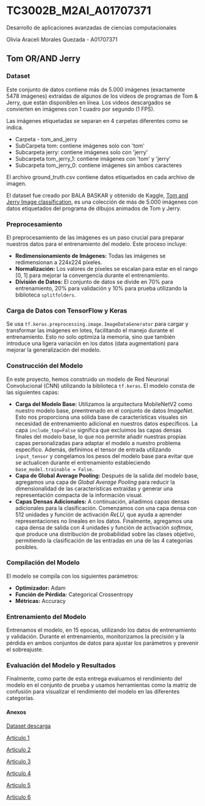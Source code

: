 # TC3002B_M2AI_A01707371

Desarrollo de aplicaciones avanzadas de ciencias computacionales

Olivia Araceli Morales Quezada - A01707371

## Tom OR/AND Jerry

### Dataset

Este conjunto de datos contiene más de 5.000 imágenes (exactamente 5478 imágenes) extraídas de algunos de los vídeos de programas de Tom & Jerry, que están disponibles en línea.
Los videos descargados se convierten en imágenes con 1 cuadro por segundo (1 FPS).

Las imágenes etiquetadas se separan en 4 carpetas diferentes como se indica.

* Carpeta - tom_and_jerry
* SubCarpeta tom: contiene imágenes solo con 'tom'
* Subcarpeta jerry: contiene imágenes solo con 'jerry'
* Subcarpeta tom_jerry_1: contiene imágenes con 'tom' y 'jerry'
* Subcarpeta tom_jerry_0: contiene imágenes sin ambos caracteres

El archivo ground_truth.csv contiene datos etiquetados en cada archivo de imagen.

El dataset fue creado por BALA BASKAR y obtenido de Kaggle, [Tom and Jerry Image classification](https://www.kaggle.com/datasets/balabaskar/tom-and-jerry-image-classification), es una colección de más de 5.000 imágenes con datos etiquetados del programa de dibujos animados de Tom y Jerry.

### Preprocesamiento

El preprocesamiento de las imágenes es un paso crucial para preparar nuestros datos para el entrenamiento del modelo. Este proceso incluye:

* **Redimensionamiento de Imágenes:** Todas las imágenes se redimensionan a 224x224 píxeles.
* **Normalización:** Los valores de píxeles se escalan para estar en el rango [0, 1] para mejorar la convergencia durante el entrenamiento.
* **División de Datos:** El conjunto de datos se divide en 70% para entrenamiento, 20% para validación y 10% para prueba utilizando la biblioteca `splitfolders`.

### Carga de Datos con TensorFlow y Keras

Se usa `tf.keras.preprocessing.image.ImageDataGenerator` para cargar y transformar las imágenes en lotes, facilitando el manejo durante el entrenamiento. Esto no solo optimiza la memoria, sino que también introduce una ligera variación en los datos (data augmentation) para mejorar la generalización del modelo.

### Construcción del Modelo

En este proyecto, hemos construido un modelo de Red Neuronal Convolucional (CNN) utilizando la biblioteca `tf.keras`. El modelo consta de las siguientes capas:

* **Carga del Modelo Base:** Utilizamos la arquitectura MobileNetV2 como nuestro modelo base, preentrenado en el conjunto de datos _ImageNet_. Esto nos proporciona una sólida base de características visuales sin necesidad de entrenamiento adicional en nuestros datos específicos. La capa `include_top=False` significa que excluimos las capas densas finales del modelo base, lo que nos permite añadir nuestras propias capas personalizadas para adaptar el modelo a nuestro problema específico. Además, definimos el tensor de entrada utilizando `input_tensor` y congelamos los pesos del modelo base para evitar que se actualicen durante el entrenamiento estableciendo `base_model.trainable = False`.
* **Capa de Global Average Pooling:** Después de la salida del modelo base, agregamos una capa de _Global Average Pooling_ para reducir la dimensionalidad de las características extraídas y generar una representación compacta de la información visual.
* **Capas Densas Adicionales:** A continuación, añadimos capas densas adicionales para la clasificación. Comenzamos con una capa densa con 512 unidades y función de activación _ReLU_, que ayuda a aprender representaciones no lineales en los datos. Finalmente, agregamos una capa densa de salida con 4 unidades y función de activación _softmax_, que produce una distribución de probabilidad sobre las clases objetivo, permitiendo la clasificación de las entradas en una de las 4 categorías posibles.

### Compilación del Modelo

El modelo se compila con los siguientes parámetros:

* **Optimizador:** Adam
* **Función de Pérdida:** Categorical Crossentropy
* **Métricas:** Accuracy

### Entrenamiento del Modelo

Entrenamos el modelo, en 15 epocas, utilizando los datos de entrenamiento y validación. Durante el entrenamiento, monitorizamos la precisión y la pérdida en ambos conjuntos de datos para ajustar los parámetros y prevenir el sobreajuste.

### Evaluación del Modelo y Resultados

Finalmente, como parte de esta entrega evaluamos el rendimiento del modelo en el conjunto de prueba y usamos herramientas como la matriz de confusión para visualizar el rendimiento del modelo en las diferentes categorías.

#### Anexos
[Dataset descarga](https://drive.google.com/drive/folders/1r0ZOgscMZwfoSkpIvYU14Zf-jW9toEf1?usp=sharing)

[Articulo 1](https://www.sciencedirect.com/science/article/pii/S1877050918309335)

[Articulo 2](https://ieeexplore.ieee.org/document/9422058)

[Articulo 3](https://www.sciencedirect.com/science/article/pii/S157495412300482X)

[Articulo 4](https://www.sciencedirect.com/science/article/pii/S1877050921023565)

[Articulo 5](https://pdf.sciencedirectassets.com/776627/1-s2.0-S2666285X21X00039/1-s2.0-S2666285X21000960/main.pdf?X-Amz-Security-Token=IQoJb3JpZ2luX2VjEE8aCXVzLWVhc3QtMSJHMEUCIDKiMH6gCKQW%2BQOPApbU%2BmitC%2FdunX8%2BV7Da3ids%2BLsqAiEAxtsB9CTg8%2B%2FVkiFLzbMTGOWyMMzUDHbdSGtTCBxx3M8quwUIl%2F%2F%2F%2F%2F%2F%2F%2F%2F%2F%2FARAFGgwwNTkwMDM1NDY4NjUiDMJyc42jQJ5eHJTKiSqPBUOXirtzeFNYmVbMr9i8XyS%2FwuqsZ3aC75naAhEFLKNR927oXT9J2d55puGvts%2Bc%2BoJGULloHVyFWQ3QjHNwSErzqF%2BTAh5iWFPlgSZzxfL9c9Zmd0Q3JukzD9fOzlAuLdI3XheX09tSxzJ%2B1z4TLXdgfVa%2BM%2BXeqeqTNpbO3MAmTpSSXVvGFJvW%2Faw%2BfuAFJMzI%2BV4uGP21q7aiyuxK6PLRSmfeG0yxozqTP3wQCtpBQ9Yf1khzg7vCL%2F4mPEoA%2FYY8ODBLuf3du5pr5y9FlmIETOzYxscSBFLNcjxH7EI%2FbcD4q0XQidavtcDXLeejUtv9B27QS5jIIheADKs8lRF2Gv8Di%2FPDRoRFV%2BAVEONxWliyb8hxzRlGbBBZXLLw0XH3ZvpGXfZulIeJT1U642B5KJW2sO%2BUhCGqZwsEUqEG33UGqQW147VAS9R7uMisl8mw0e9EWwJN2xVZHvtLXmeiHZ%2FrFKnfDo70pDZ3ZwuDQIxZgcPHW7XZUQo0jjF03NCNFgvhju6JoLcXjQ8BtZlWpv5%2Bid%2FsY41MZMafsX1M%2Fdk8%2BUx%2B%2BlxRt2ncdyw6G8pgEMcPS6JFZC2OV6RzIXIcDXbkMjmFUCc%2FoGeQFRvZZMwFGzFxXegRBoKLPWa0MFldHrvYPuNxXE4CIhPM6hszX2XMSR9Ro6NjfQxgfrJhIxYAICMwerylnPBdmHlURjHOuY0VJcSk%2Bphjot99fEj1JFu4gZGNSDkilfXqpWdtegxulxKnpinFcQz2eSs0MBAaiDH6YncsETj2g9ReeB07I2%2F2c%2Fep%2BQgU1qpujeyzDGgmDbBA6%2BzoPdnhNXkbgji%2BVYTKGAfUVvOlWTnBwYYWOewy7RsS2Qrf0uiiJHcwnoemsQY6sQF39CczUgfPNjQPFpNtxHoHHXiElLvtbmFPDy05NYpAa2kLGOGR4vhtWDNT1MEDTtD%2FFHQnqIpDNzQXv7KxN8ego6NjrM%2BN5i4LMXQnkT5VHak%2Fv5StI%2BH8D6e4lSUiLlFrkOJgX1CsnlcNkTYEa6Rptlwer2cEjTTH9I43KdX%2F3yrxqtCWSRZhLsG2qid1C%2FDeh0JiDWOGSKnQ4a7l%2BkFaCuevBy%2FdUz2068CsOBGAqiM%3D&X-Amz-Algorithm=AWS4-HMAC-SHA256&X-Amz-Date=20240424T225602Z&X-Amz-SignedHeaders=host&X-Amz-Expires=300&X-Amz-Credential=ASIAQ3PHCVTYRAJPI23H%2F20240424%2Fus-east-1%2Fs3%2Faws4_request&X-Amz-Signature=ddfcdcd90c939495dce6893841a8019c2b13275dcb3e788732112cf7325757d0&hash=ffd772c756a07f5e9e9b3d2ea08fe26c17ee18a6262ea83ad36108bb0f52fffb&host=68042c943591013ac2b2430a89b270f6af2c76d8dfd086a07176afe7c76c2c61&pii=S2666285X21000960&tid=spdf-127f923c-5f0e-4344-ace3-3b732f21ffdd&sid=86bb57805f8b8743914af9797d691c61c505gxrqa&type=client&tsoh=d3d3LnNjaWVuY2VkaXJlY3QuY29t&ua=0b1c57585e5f0f095105&rr=8799af2d88702e5d&cc=mx)

[Articulo 6](https://www.ijisae.org/index.php/IJISAE/article/view/2594/1176)
